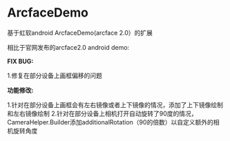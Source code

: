 # ArcfaceDemo
基于虹软android ArcfaceDemo(arcface 2.0）的扩展

相比于官网发布的arcface2.0 android demo:

**FIX BUG:**

1.修复在部分设备上画框偏移的问题

**功能修改:**

1.针对在部分设备上画框会有左右镜像或者上下镜像的情况，添加了上下镜像绘制和左右镜像绘制
2.针对在部分设备上相机打开自动旋转了90度的情况，CameraHelper.Builder添加additionalRotation（90的倍数）以自定义额外的相机旋转角度
